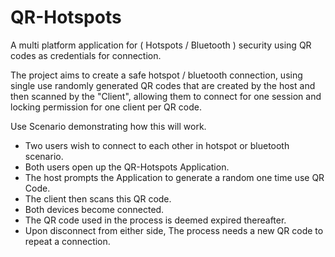 # QR-Hotspots
A multi platform application for ( Hotspots / Bluetooth ) security using QR codes as credentials for connection.

The project aims to create a safe hotspot / bluetooth connection, using single use randomly generated QR codes that are created by the host and then scanned by the "Client", allowing them to connect for one session and locking permission for one client per QR code.

Use Scenario demonstrating how this will work.
- Two users wish to connect to each other in hotspot or bluetooth scenario.
- Both users open up the QR-Hotspots Application.
- The host prompts the Application to generate a random one time use QR Code.
- The client then scans this QR code.
- Both devices become connected.
- The QR code used in the process is deemed expired thereafter.
- Upon disconnect from either side, The process needs a new QR code to repeat a connection.
